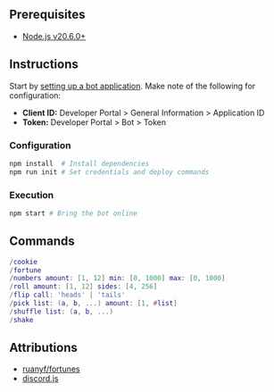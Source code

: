 ## Prerequisites

- [Node.js v20.6.0+](https://nodejs.org/en/download/prebuilt-installer)

## Instructions

Start by [setting up a bot application](https://discordjs.guide/preparations/setting-up-a-bot-application.html).
Make note of the following for configuration:
- **Client ID:** Developer Portal > General Information > Application ID
- **Token:** Developer Portal > Bot > Token

### Configuration

```sh
npm install  # Install dependencies
npm run init # Set credentials and deploy commands
```

### Execution

```sh
npm start # Bring the bot online
```

## Commands

```lua
/cookie
/fortune
/numbers amount: [1, 12] min: [0, 1000] max: [0, 1000]
/roll amount: [1, 12] sides: [4, 256]
/flip call: 'heads' | 'tails'
/pick list: (a, b, ...) amount: [1, #list]
/shuffle list: (a, b, ...)
/shake
```

## Attributions

- [ruanyf/fortunes](https://github.com/ruanyf/fortunes)
- [discord.js](https://github.com/discordjs/discord.js)
